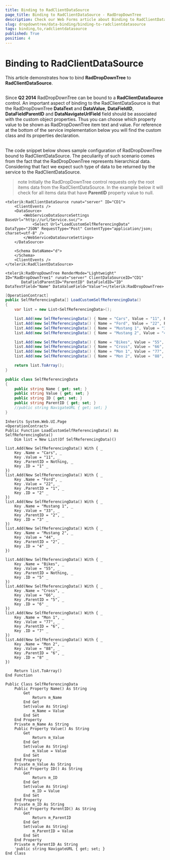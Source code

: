```yaml
---
title: Binding to RadClientDataSource
page_title: Binding to RadClientDataSource - RadDropDownTree
description: Check our Web Forms article about Binding to RadClientDataSource.
slug: dropdowntree/data-binding/binding-to-radclientdatasource
tags: binding,to,radclientdatasource
published: True
position: 4
---
```


# Binding to RadClientDataSource



This article demonstrates how to bind **RadDropDownTree** to **RadClientDataSource**.

## 

Since **Q2 2014** RadDropDownTree can be bound to a **RadClientDataSource** control. An important aspect of binding to the RadClientDataSource is that the RadDropDownTree **DataText** and **DataValue**, **DataFieldID**, **DataFieldParentID** and **DataNavigateUrlField** field should be associated with the custom object properties. Thus you can choose which property value to be shown as RadDropDownTree item text and value. For reference at the bottom of the service implementation below you will find the custom class and its properties declaration.

## 

The code snippet below shows sample configuration of RadDropDownTree bound to RadClientDataSource. The peculiarity of such scenario comes from the fact that the RadDropDownTree represents hierarchical data. Considering that fact we expect such type of data to be returned by the service to the RadClientDataSource.

>note Initially the RadDropDownTree control requests only the root items data from the RadClientDataSource. In the example below it will check for all items data that have **ParentID** property value to null.
>


````ASPNET
<telerik:RadClientDataSource runat="server" ID="CD1">
    <ClientEvents />
    <DataSource>
        <WebServiceDataSourceSettings BaseUrl="http://url/Service.svc/">
            <Select Url="LoadCustomSelfReferencingData" DataType="JSON" RequestType="Post" ContentType="application/json; charset=utf-8" />
        </WebServiceDataSourceSettings>
    </DataSource>

    <Schema DataName="d">
    </Schema>
    <ClientEvents />
</telerik:RadClientDataSource>

<telerik:RadDropDownTree RenderMode="Lightweight" ID="RadDropDownTree1" runat="server" ClientDataSourceID="CD1" 
       DataFieldParentID="ParentID" DataFieldID="ID" DataTextField="Name" DataValueField="Value"></telerik:RadDropDownTree>
````





````C#
[OperationContract]
public SelfReferencingData[] LoadCustomSelfReferencingData()
{
    var list = new List<SelfReferencingData>();

    list.Add(new SelfReferencingData() { Name = "Cars", Value = "11", ParentID = null, ID = "1" });
    list.Add(new SelfReferencingData() { Name = "Ford", Value = "22", ParentID = "1", ID = "2" });
    list.Add(new SelfReferencingData() { Name = "Mustang 1", Value = "33", ParentID = "2", ID = "3" });
    list.Add(new SelfReferencingData() { Name = "Mustang 2", Value = "44", ParentID = "2", ID = "4" });

    list.Add(new SelfReferencingData() { Name = "Bikes", Value = "55", ParentID = null, ID = "5" });
    list.Add(new SelfReferencingData() { Name = "Cross", Value = "66", ParentID = "5", ID = "6" });
    list.Add(new SelfReferencingData() { Name = "Mon 1", Value = "77", ParentID = "6", ID = "7" });
    list.Add(new SelfReferencingData() { Name = "Mon 2", Value = "88", ParentID = "6", ID = "8" });

    return list.ToArray();
}

public class SelfReferencingData
{
    public string Name { get; set; }
    public string Value { get; set; }
    public string ID { get; set; }
    public string ParentID { get; set; }
    //public string NavigateURL { get; set; }
}
````
````VB.NET
Inherits System.Web.UI.Page
<OperationContract> _
Public Function LoadCustomSelfReferencingData() As SelfReferencingData()
    Dim list = New List(Of SelfReferencingData)()

list.Add(New SelfReferencingData() With { _
	Key .Name = "Cars", _
	Key .Value = "11", _
	Key .ParentID = Nothing, _
	Key .ID = "1" _
})
list.Add(New SelfReferencingData() With { _
	Key .Name = "Ford", _
	Key .Value = "22", _
	Key .ParentID = "1", _
	Key .ID = "2" _
})
list.Add(New SelfReferencingData() With { _
	Key .Name = "Mustang 1", _
	Key .Value = "33", _
	Key .ParentID = "2", _
	Key .ID = "3" _
})
list.Add(New SelfReferencingData() With { _
	Key .Name = "Mustang 2", _
	Key .Value = "44", _
	Key .ParentID = "2", _
	Key .ID = "4" _
})

list.Add(New SelfReferencingData() With { _
	Key .Name = "Bikes", _
	Key .Value = "55", _
	Key .ParentID = Nothing, _
	Key .ID = "5" _
})
list.Add(New SelfReferencingData() With { _
	Key .Name = "Cross", _
	Key .Value = "66", _
	Key .ParentID = "5", _
	Key .ID = "6" _
})
list.Add(New SelfReferencingData() With { _
	Key .Name = "Mon 1", _
	Key .Value = "77", _
	Key .ParentID = "6", _
	Key .ID = "7" _
})
list.Add(New SelfReferencingData() With { _
	Key .Name = "Mon 2", _
	Key .Value = "88", _
	Key .ParentID = "6", _
	Key .ID = "8" _
})

    Return list.ToArray()
End Function

Public Class SelfReferencingData
    Public Property Name() As String
        Get
            Return m_Name
        End Get
        Set(value As String)
            m_Name = Value
        End Set
    End Property
    Private m_Name As String
    Public Property Value() As String
        Get
            Return m_Value
        End Get
        Set(value As String)
            m_Value = Value
        End Set
    End Property
    Private m_Value As String
    Public Property ID() As String
        Get
            Return m_ID
        End Get
        Set(value As String)
            m_ID = Value
        End Set
    End Property
    Private m_ID As String
    Public Property ParentID() As String
        Get
            Return m_ParentID
        End Get
        Set(value As String)
            m_ParentID = Value
        End Set
    End Property
    Private m_ParentID As String
    'public string NavigateURL { get; set; }
End Class
````


